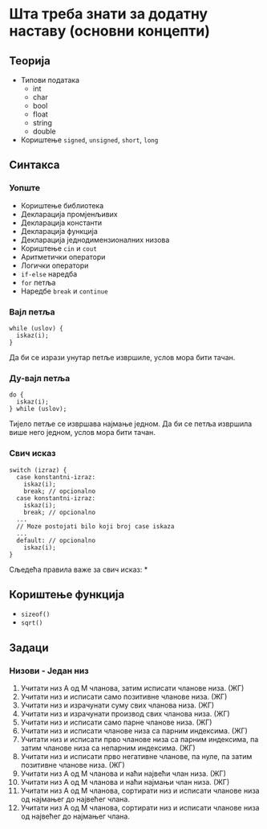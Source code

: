 # Шта треба знати за додатну наставу (основни концепти)
## Теорија
* Типови података
  * int
  * char
  * bool
  * float
  * string
  * double
* Кориштење `signed`, `unsigned`, `short`, `long`  
## Синтакса
### Уопште
* Кориштење библиотека
* Декларација промјенљивих
* Декларација константи
* Декларација функција
* Декларација једнодимензионалних низова
* Кориштење `cin` и `cout`
* Аритметички оператори
* Логички оператори
* `if-else` наредба
* `for` петља
* Наредбе `break` и `continue`
### Вајл петља
```
while (uslov) {
  iskaz(i);
}
```
Да би се изрази унутар петље извршиле, услов мора бити тачан.
### Ду-вајл петља
```
do {
  iskaz(i);
} while (uslov);
```
Тијело петље се извршава најмање једном. Да би се петља извршила више него једном, услов мора бити тачан.
### Свич исказ
```
switch (izraz) {
  case konstantni-izraz:
    iskaz(i);
    break; // opcionalno
  case konstantni-izraz:
    iskaz(i);
    break; // opcionalno
  ...
  // Moze postojati bilo koji broj case iskaza
  ...
  default: // opcionalno
    iskaz(i);
}

```
Сљедећа правила важе за свич исказ:
* 

## Кориштење функција
* `sizeof()`
* `sqrt()`
## Задаци
### Низови - Један низ
1. Учитати низ А од М чланова, затим исписати чланове низа. (ЖГ)
1. Учитати низ и исписати само позитивне чланове низа. (ЖГ)
1. Учитати низ и израчунати суму свих чланова низа. (ЖГ)
1. Учитати низ и израчунати производ свих чланова низа. (ЖГ)
1. Учитати низ и исписати само парне чланове низа. (ЖГ)
1. Учитати низ и исписати чланове низа са парним индексима. (ЖГ)
1. Учитати низ и исписати прво чланове низа са парним индексима, па затим чланове низа са непарним индексима. (ЖГ)
1. Учитати низ и исписати прво негативне чланове, па нуле, па затим позитивне чланове низа. (ЖГ)
1. Учитати низ А од М чланова и наћи највећи члан низа. (ЖГ)
1. Учитати низ А од М чланова и наћи најмањи члан низа. (ЖГ) 
1. Учитати низ А од М чланова, сортирати низ и исписати чланове низа од најмањег до највећег члана.
1. Учитати низ А од М чланова, сортирати низ и исписати чланове низа од највећег до најмањег члана.
